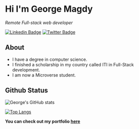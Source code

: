 # Hi I'm George Magdy

_Remote Full-stack web developer_

[![Linkedin Badge](https://img.shields.io/badge/-George%20Magdy-blue?style=flat-square&logo=Linkedin&logoColor=white&link=https://www.linkedin.com/in/george-magdy-840/)](https://www.linkedin.com/in/george-magdy-840/)
[![Twitter Badge](https://img.shields.io/badge/-@georgtriple1_-1ca0f1?style=flat-square&labelColor=1ca0f1&logo=twitter&logoColor=white&link=https://twitter.com/georgtriple1)](https://twitter.com/georgtriple1)

## About

- I have a degree in computer science.
- I finished a scholarship in my country called ITI in Full-Stack development.
- I am now a Microverse student.

## Github Status

![George's GitHub stats](https://github-readme-stats.vercel.app/api?username=gemmen29&show_icons=true&theme=dracula)

[![Top Langs](https://github-readme-stats.vercel.app/api/top-langs/?username=gemmen29&layout=compact)](https://github.com/gemmen29)

**You can check out my portfolio [here](https://gemmen29.github.io/Portfolio/)**
